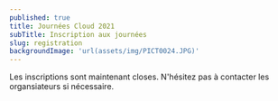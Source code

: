 ```yaml
---
published: true
title: Journées Cloud 2021
subTitle: Inscription aux journées
slug: registration
backgroundImage: 'url(assets/img/PICT0024.JPG)'
---
```


Les inscriptions sont maintenant closes. N'hésitez pas à contacter les organsiateurs si nécessaire.
